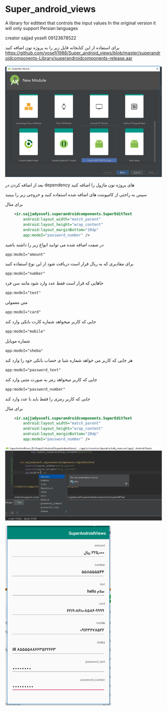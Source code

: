 # Super_android_views

A library for edittext that controls the input values
In the original version it will only support Persian languages

creator sajjad yosefi 09123678522


برای استفاده از این کتابخانه فایل زیر را به پروژه تون اضافه کنید 
https://github.com/yosefi1988/Super_android_views/blob/master/superandroidcomponents-Library/superandroidcomponents-release.aar

![alt text](https://raw.githubusercontent.com/yosefi1988/Super_android_views/master/app/src/main/res/drawable/1.png)

بعد از اضافه کردن در 
dependency
های پروژه تون ماژول را اضافه کنید


سپس به راحتی از کامپوننت های اضافه شده استفاده کنید و خروجی زیر را ببینید


برای مثال
```xml
    <ir.sajjadyosefi.superandroidcomponents.SuperEditText
        android:layout_width="match_parent"
        android:layout_height="wrap_content"
        android:layout_marginBottom="20dp"
        app:modeI="password_number" />
```

در صفت اضافه شده می توانید انواع زیر را داشته باشید

```xml
app:modeI="amount"
```
برای مقادیری که به ریال قرار است دریافت شود از این نوع استفاده کنید

```xml
app:modeI="number"
```
جاهایی که قرار است فقط عدد وارد شود مانند سن فرد

```xml
app:modeI="text" 
```
متن معمولی

```xml
app:modeI="card" 
```
جایی که کاربر میخواهد شماره کارت بانکی وارد کند

```xml
app:modeI="mobile" 
```
شماره موبایل

```xml
app:modeI="sheba" 
```
هر جایی که کاربر می خواهد شماره شبا ی حساب بانکی خود را وارد کند

```xml
app:modeI="password_text"
```
جایی که کاربر میخواهد رمز به صورت متنی وارد کند

```xml
app:modeI="password_number"
```
جایی که کاربر رمزی را فقط باید با عدد وارد کند


برای مثال
```xml
    <ir.sajjadyosefi.superandroidcomponents.SuperEditText
        android:layout_width="match_parent"
        android:layout_height="wrap_content"
        android:layout_marginBottom="20dp"
        app:modeI="password_number" />
```
![alt text](https://raw.githubusercontent.com/yosefi1988/Super_android_views/master/app/src/main/res/drawable/2.png)


![alt text](https://raw.githubusercontent.com/yosefi1988/Super_android_views/master/app/src/main/res/drawable/3.png)

